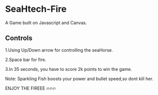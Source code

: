 
# SeaHtech-Fire

A Game built on Javascript and Canvas.



## Controls

1.Using Up/Down arrow for controlling the seaHorse.

2.Space bar for fire.

3.In 35 seconds, you have to score 2k points to win the game.

Note: Sparkling Fish boosts your power and bullet speed,so dont kill her.

ENJOY THE FIREEE 🔥🔥🔥


